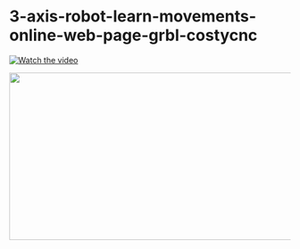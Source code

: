 # 3-axis-robot-learn-movements-online-web-page-grbl-costycnc

[![Watch the video](https://img.youtube.com/vi/OY3z75zqwP8/hqdefault.jpg)](https://www.youtube.com/embed/OY3z75zqwP8)

[<img src="https://img.youtube.com/vi/OY3z75zqwP8/hqdefault.jpg" width="600" height="300"
/>](https://www.youtube.com/embed/OY3z75zqwP8)
